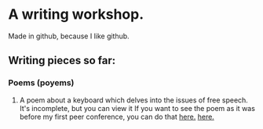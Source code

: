 # A writing workshop.

Made in github, because I like github.

## Writing pieces so far:

### Poems (poyems)

1. A poem about a keyboard which delves into the issues of free speech. It's incomplete, but you can view it If you want to see the poem as it was before my first peer conference, you can do that [here.](https://github.com/thecakeisalie25/writing-workshop/blob/master/keyboard-poem.txt) [here.](https://github.com/thecakeisalie25/writing-workshop/blob/493ff302ce2e597ee898698ca31b53a3cb9399c8/keyboard-poem.txt)
